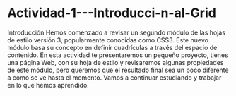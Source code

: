 # Actividad-1---Introducci-n-al-Grid
 Introducción Hemos comenzado a revisar un segundo módulo de las hojas de estilo versión 3, popularmente conocidas como CSS3. Este nuevo módulo basa su concepto en definir cuadrículas a través del espacio de contenido. En esta actividad te presentaremos un pequeño proyecto, tienes una página Web, con su hoja de estilo y revisaremos algunas propiedades de este módulo, pero queremos que el resultado final sea un poco diferente a como se ve hasta el momento. Vamos a continuar estudiando y trabajar en lo que hemos aprendido.
